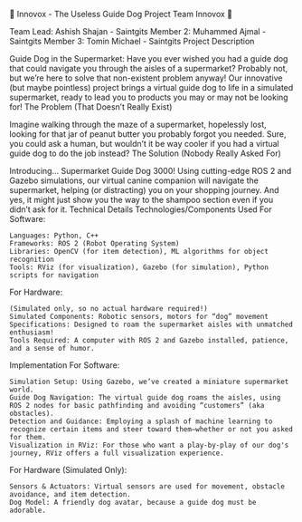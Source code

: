 🐶 Innovox - The Useless Guide Dog Project
Team Innovox 🐾

Team Lead: Ashish Shajan - Saintgits
Member 2: Muhammed Ajmal - Saintgits
Member 3: Tomin Michael - Saintgits
Project Description

Guide Dog in the Supermarket:
Have you ever wished you had a guide dog that could navigate you through the aisles of a supermarket? Probably not, but we’re here to solve that non-existent problem anyway! Our innovative (but maybe pointless) project brings a virtual guide dog to life in a simulated supermarket, ready to lead you to products you may or may not be looking for!
The Problem (That Doesn’t Really Exist)

Imagine walking through the maze of a supermarket, hopelessly lost, looking for that jar of peanut butter you probably forgot you needed. Sure, you could ask a human, but wouldn’t it be way cooler if you had a virtual guide dog to do the job instead?
The Solution (Nobody Really Asked For)

Introducing... Supermarket Guide Dog 3000! Using cutting-edge ROS 2 and Gazebo simulations, our virtual canine companion will navigate the supermarket, helping (or distracting) you on your shopping journey. And yes, it might just show you the way to the shampoo section even if you didn’t ask for it.
Technical Details
Technologies/Components Used
For Software:

    Languages: Python, C++
    Frameworks: ROS 2 (Robot Operating System)
    Libraries: OpenCV (for item detection), ML algorithms for object recognition
    Tools: RViz (for visualization), Gazebo (for simulation), Python scripts for navigation

For Hardware:

    (Simulated only, so no actual hardware required!)
    Simulated Components: Robotic sensors, motors for “dog” movement
    Specifications: Designed to roam the supermarket aisles with unmatched enthusiasm!
    Tools Required: A computer with ROS 2 and Gazebo installed, patience, and a sense of humor.

Implementation
For Software:

    Simulation Setup: Using Gazebo, we’ve created a miniature supermarket world.
    Guide Dog Navigation: The virtual guide dog roams the aisles, using ROS 2 nodes for basic pathfinding and avoiding “customers” (aka obstacles).
    Detection and Guidance: Employing a splash of machine learning to recognize certain items and steer toward them—whether or not you asked for them.
    Visualization in RViz: For those who want a play-by-play of our dog's journey, RViz offers a full visualization experience.

For Hardware (Simulated Only):

    Sensors & Actuators: Virtual sensors are used for movement, obstacle avoidance, and item detection.
    Dog Model: A friendly dog avatar, because a guide dog must be adorable.
